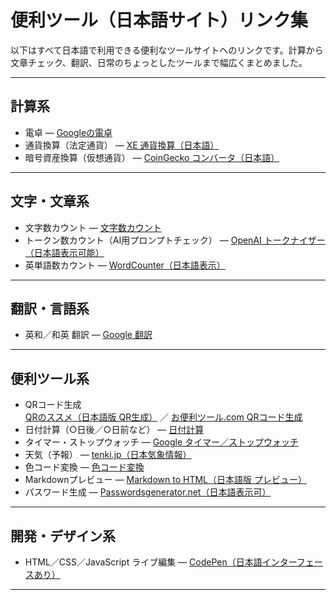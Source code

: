 # 便利ツール（日本語サイト）リンク集

以下はすべて日本語で利用できる便利なツールサイトへのリンクです。計算から文章チェック、翻訳、日常のちょっとしたツールまで幅広くまとめました。

---

## 計算系
- 電卓 — [Googleの電卓](https://www.google.com/search?q=%E9%9B%BB%E5%8D%93&hl=ja)
- 通貨換算（法定通貨） — [XE 通貨換算（日本語）](https://www.xe.com/ja/currencyconverter/)
- 暗号資産換算（仮想通貨） — [CoinGecko コンバータ（日本語）](https://www.coingecko.com/ja/converter)

---

## 文字・文章系
- 文字数カウント — [文字数カウント](https://sundryst.com/convenienttool/strcount.html)
- トークン数カウント（AI用プロンプトチェック） — [OpenAI トークナイザー（日本語表示可能）](https://platform.openai.com/tokenizer?view=ja)
- 英単語数カウント — [WordCounter（日本語表示）](https://charactercalculator.com/ja/word-counter/)

---

## 翻訳・言語系
- 英和／和英 翻訳 — [Google 翻訳](https://translate.google.co.jp/?hl=ja)

---

## 便利ツール系
- QRコード生成  
  [QRのススメ（日本語版 QR生成）](https://qr.quel.jp/) ／ [お便利ツール.com QRコード生成](https://www.oh-benri-tools.com/tools/generator/qr-code)
- 日付計算（○日後／○日前など） — [日付計算](https://keisan.site/exec/system/1177658154)
- タイマー・ストップウォッチ — [Google タイマー／ストップウォッチ](https://www.google.com/search?q=%E3%82%BF%E3%82%A4%E3%83%9E%E3%83%BC&hl=ja)
- 天気（予報） — [tenki.jp（日本気象情報）](https://tenki.jp/)
- 色コード変換 — [色コード変換](https://www.peko-step.com/tool/tfcolor.html)
- Markdownプレビュー — [Markdown to HTML（日本語版 プレビュー）](https://yamac33.github.io/toolbox/tools/markdown-preview.html)
- パスワード生成 — [Passwordsgenerator.net（日本語表示可）](https://www.passwordsgenerator.net/?lang=ja)

---

## 開発・デザイン系
- HTML／CSS／JavaScript ライブ編集 — [CodePen（日本語インターフェースあり）](https://codepen.io/?lang=ja)

---
